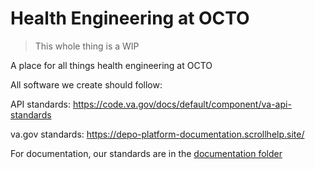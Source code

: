 # Health Engineering at OCTO

> This whole thing is a WIP

A place for all things health engineering at OCTO

All software we create should follow:

API standards: <https://code.va.gov/docs/default/component/va-api-standards>

va.gov standards: <https://depo-platform-documentation.scrollhelp.site/>

For documentation, our standards are in the [documentation folder](./documentation/)

<!-- 
TODO: 
- Pull request
- Processing
- testing
- validation 
- monitoring/alerting
- Zero silent failures
- team norms
-  -->